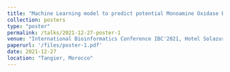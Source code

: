 ```yaml
---
title: "Machine Learning model to predict potential Monoamine Oxidase B inhibitors from Cannabis Compound Database"
collection: posters
type: "poster"
permalink: /talks/2021-12-27-poster-1
venue: "International Bioinformatics Conference IBC'2021, Hotel Solazur"
paperurl: '/files/poster-1.pdf'
date: 2021-12-27
location: "Tangier, Morocco"
---
```


